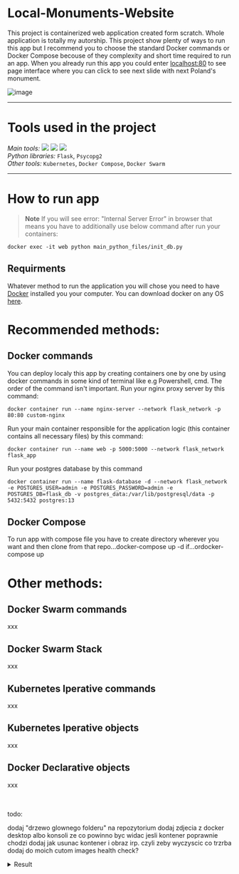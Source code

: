 # Local-Monuments-Website
This project is containerized web application created form scratch. Whole application is totally my autorship. This project show plenty of ways to run this app but I recommend you to choose the standard Docker commands or Docker Compose becouse of they complexity and short time required to run an app. When you already run this app you could enter [localhost:80](https://localhost:80) to see page interface where you can click to see next slide with next Poland's monument.
 
![image](https://user-images.githubusercontent.com/90647840/174489265-b7abd087-1823-4bcd-9f2d-d313f2702a20.png) 

---

# Tools used in the project
*Main tools:* [![](https://img.shields.io/badge/Python-C1E1C1?style=for-the-badge&logo=Python&logoColor=blue)](https://www.python.org/) [![](https://img.shields.io/badge/PostgreSQL-FFFFFF?style=for-the-badge&logo=PostgreSQL&logoColor=blue)](https://www.python.org/) [![](https://img.shields.io/badge/Docker-FFFFFF?style=for-the-badge&logo=Docker&logoColor=blue)](https://www.docker.com/) <br>
*Python libraries:* `Flask`, `Psycopg2` <br>
*Other tools:* `Kubernetes`, `Docker Compose`, `Docker Swarm`

---

# How to run app
> **Note**
> If you will see error: "Internal Server Error" in browser that means you have to additionally use below command after run your containers:
```
docker exec -it web python main_python_files/init_db.py
```

## Requirments
Whatever method to run the application you will chose you need to have [Docker](https://www.docker.com/) installed you your computer. You can download docker on any OS [here](https://docs.docker.com/get-docker/).

# Recommended methods:
## Docker commands
You can deploy localy this app by creating containers one by one by using docker commands in some kind of terminal like e.g Powershell, cmd. The order of the command isn't important.
Run your nginx proxy server by this command:
```shell
docker container run --name nginx-server --network flask_network -p 80:80 custom-nginx
```

Run your main container responsible for the application logic (this container contains all necessary files) by this command:
```shell
docker container run --name web -p 5000:5000 --network flask_network flask_app
```

Run your postgres database by this command
```shell
docker container run --name flask-database -d --network flask_network -e POSTGRES_USER=admin -e POSTGRES_PASSWORD=admin -e POSTGRES_DB=flask_db -v postgres_data:/var/lib/postgresql/data -p 5432:5432 postgres:13
```


## Docker Compose

To run app with compose file you have to create directory wherever you want and then clone from that repo...docker-compose up -d if...ordocker-compose up

# Other methods:
## Docker Swarm commands
xxx

## Docker Swarm Stack
xxx

## Kubernetes Iperative commands
xxx

## Kubernetes Iperative objects
xxx

## Docker Declarative objects
xxx



<br>
<br>
todo:

dodaj "drzewo glownego folderu" na repozytorium
dodaj zdjecia z docker desktop albo konsoli ze co powinno byc widac jesli kontener poprawnie chodzi
dodaj jak usunac kontener i obraz irp. czyli zeby wyczyscic co trzrba
dodaj do moich cutom images health check?

<details>
<summary>Result</summary>

https://user-images.githubusercontent.com/1161307/171013513-95f18734-233d-45d3-aaf5-d6aec687db0e.mov

</details>
